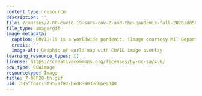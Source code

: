 ```yaml
---
content_type: resource
description: ''
file: /courses/7-00-covid-19-sars-cov-2-and-the-pandemic-fall-2020/d85ffdac5f559f92bed8a039d66ea340_7-00F20-th.gif
file_type: image/gif
image_metadata:
  caption: COVID-19 is a worldwide pandemic. (Image courtesy MIT Department of Biology.)
  credit: ''
  image-alt: Graphic of world map with COVID image overlay
learning_resource_types: []
license: https://creativecommons.org/licenses/by-nc-sa/4.0/
ocw_type: OCWImage
resourcetype: Image
title: 7-00F20-th.gif
uid: d85ffdac-5f55-9f92-bed8-a039d66ea340
---
```

